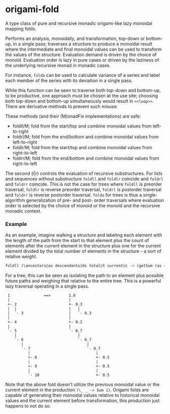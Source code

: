 # origami-fold

A type class of pure and recursive monadic origami-like lazy monoidal mapping folds.

Performs an analysis, monoidally, and transformation, top-down or bottom-up, in a single pass; traverses a structure to produce a monoidal result where the intermediate and final monoidal values can be used to transform the values of the structure. Evaluation demand is driven by the choice of monoid. Evaluation order is lazy in pure cases or driven by the laziness of the underlying recursive monad in monadic cases.

For instance, `foldo` can be used to calculate variance of a series and label each member of the series with its deviation in a single pass.

While this function can be seen to traverse both top-down and bottom-up, to be productive, one approach must be chosen at the use site; choosing both top-down and bottom-up simultaneously would result in ```<<loop>>```. There are derivative methods to prevent such misuse:

These methods (and their (M)onadFix implementations) are safe:
* foldll/M; fold from the start/top and combine monoidal values from left-to-right
* foldrl/M; fold from the end/bottom and combine monoidal values from left-to-right
* foldlr/M; fold from the start/top and combine monoidal values from right-to-left
* foldrr/M; fold from the end/bottom and combine monoidal values from right-to-left

The second (l|r) controls the evaluation of recursive substructures. For lists and sequences without substructure `foldll` and `foldlr` coincide and `foldrl` and `foldrr` coincide. This is not the case for trees where `foldll` is preorder traversal, `foldlr` is reverse preorder traversal, `foldrl` is postorder traversal and `foldrr` is reverse postorder traversal. `foldo` for trees is thus a single-algorithm generalization of pre- and post- order traversals where evaluation order is selected by the choice of monoid or the monoid and the recursive monadic context. 

### Example

As an example, imagine walking a structure and labeling each element with the length of the path from the start to that element plus the count of elements after the current element in the structure plus one for the current element divided by the total number of elements in the structure - a sort of relative weight.

```haskell
foldll (\ancestors@as descendants@ds total@t current@c -> (getSum (as <> ds <> Sum 1) / getSum t)) (\_ _ -> Sum 1)
```

For a tree, this can be seen as isolating the path to an element plus possible future paths and weighing that relative to the entire tree. This is a powerful lazy traversal operating in a single pass.

```
 1               ==>        1.0
 |                          |
 +- 2                       +- 0.3
 |  |                       |   |
 |  `- 3                    |   `- 0.3
 |                          |
 +- 4                       +- 0.2
 |                          |
 `- 5                       `- 0.7
    |                           |
    `- 6                        `- 0.7
       |                            |
       `- 7                         `- 0.7
          |                             |
          +- 8                          +- 0.5
          |                             |
          +- 9                          +- 0.5
          |                             |
          `- 10                         +- 0.5
```

Note that the above fold doesn't utilize the previous monoidal value or the current element in the production `(\_ _ -> Sum 1)`. Origami folds are capable of generating their monoidal values relative to historical monoidal values and the current element before transformation, this production just happens to not do so.
